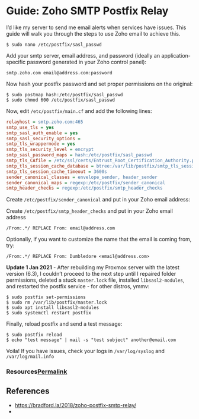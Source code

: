 
# Guide: Zoho SMTP Postfix Relay

I’d like my server to send me email alerts when services have issues. This guide will walk you through the steps to use Zoho email to achieve this.

```shell
$ sudo nano /etc/postfix/sasl_passwd
```

Add your smtp server, email address, and password (ideally an application-specific password generated in your Zoho control panel):

```shell
smtp.zoho.com email@address.com:password
```

Now hash your postfix password and set proper permissions on the original:

```shell
$ sudo postmap hash:/etc/postfix/sasl_passwd
$ sudo chmod 600 /etc/postfix/sasl_passwd
```

Now, edit `/etc/postfix/main.cf` and add the following lines:

```ini
relayhost = smtp.zoho.com:465
smtp_use_tls = yes
smtp_sasl_auth_enable = yes
smtp_sasl_security_options =
smtp_tls_wrappermode = yes
smtp_tls_security_level = encrypt
smtp_sasl_password_maps = hash:/etc/postfix/sasl_passwd
smtp_tls_CAfile = /etc/ssl/certs/Entrust_Root_Certification_Authority.pem
smtp_tls_session_cache_database = btree:/var/lib/postfix/smtp_tls_session_cache
smtp_tls_session_cache_timeout = 3600s
sender_canonical_classes = envelope_sender, header_sender
sender_canonical_maps = regexp:/etc/postfix/sender_canonical
smtp_header_checks = regexp:/etc/postfix/smtp_header_checks
```

Create `/etc/postfix/sender_canonical` and put in your Zoho email address:

Create `/etc/postfix/smtp_header_checks` and put in your Zoho email address

```
/From:.*/ REPLACE From: email@address.com
```

Optionally, if you want to customize the name that the email is coming from, try:

```
/From:.*/ REPLACE From: Dumbledore <email@address.com>
```

**Update 1 Jan 2021** - After rebuilding my Proxmox server with the latest version (6.3), I couldn’t proceed to the next step until I repaired folder permissions, deleted a stuck `master.lock` file, installed `libsasl2-modules`, and restarted the postfix service - for other distros, ymmv:

```shell
$ sudo postfix set-permissions
$ sudo rm /var/lib/postfix/master.lock
$ sudo apt install libsasl2-modules
$ sudo systemctl restart postfix
```

Finally, reload postfix and send a test message:

```shell
$ sudo postfix reload
$ echo "test message" | mail -s "test subject" another@email.com
```

Voila! If you have issues, check your logs in `/var/log/syslog` and `/var/log/mail.info`

### Resources[Permalink](https://bradford.la/2018/zoho-postfix-smtp-relay/#resources "Permalink")

## References

* https://bradford.la/2018/zoho-postfix-smtp-relay/
* 

